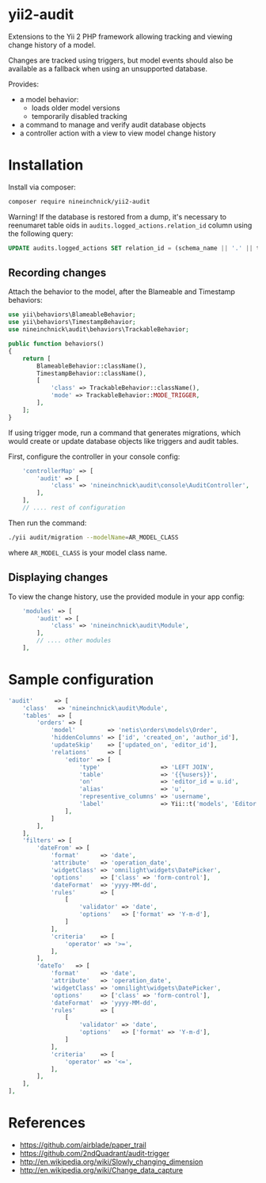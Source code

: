 # yii2-audit

Extensions to the Yii 2 PHP framework allowing tracking and viewing change history of a model.

Changes are tracked using triggers, but model events should also be available as a fallback
when using an unsupported database.

Provides:

* a model behavior:
    * loads older model versions
    * temporarily disabled tracking
* a command to manage and verify audit database objects
* a controller action with a view to view model change history

# Installation

Install via composer:

~~~bash
composer require nineinchnick/yii2-audit
~~~

Warning! If the database is restored from a dump, it's necessary to reenumaret table oids in `audits.logged_actions.relation_id` column using the following query:

~~~sql
UPDATE audits.logged_actions SET relation_id = (schema_name || '.' || table_name)::regclass::oid;
~~~

## Recording changes

Attach the behavior to the model, after the Blameable and Timestamp behaviors:

~~~php
use yii\behaviors\BlameableBehavior;
use yii\behaviors\TimestampBehavior;
use nineinchnick\audit\behaviors\TrackableBehavior;

public function behaviors()
{
    return [
        BlameableBehavior::className(),
        TimestampBehavior::className(),
        [
            'class' => TrackableBehavior::className(),
            'mode' => TrackableBehavior::MODE_TRIGGER,
        ],
    ];
}

~~~

If using trigger mode, run a command that generates migrations,
which would create or update database objects like triggers and audit tables.

First, configure the controller in your console config:

~~~php
    'controllerMap' => [
        'audit' => [
            'class' => 'nineinchnick\audit\console\AuditController',
        ],
    ],
    // .... rest of configuration
~~~

Then run the command:

~~~bash
./yii audit/migration --modelName=AR_MODEL_CLASS
~~~

where `AR_MODEL_CLASS` is your model class name.

## Displaying changes

To view the change history, use the provided module in your app config:

~~~php
    'modules' => [
        'audit' => [
            'class' => 'nineinchnick\audit\Module',
        ],
        // .... other modules
    ],
~~~

# Sample configuration

~~~php
'audit'      => [
    'class'   => 'nineinchnick\audit\Module',
    'tables'  => [
        'orders' => [
            'model'         => 'netis\orders\models\Order',
            'hiddenColumns' => ['id', 'created_on', 'author_id'],
            'updateSkip'    => ['updated_on', 'editor_id'],
            'relations'     => [
                'editor' => [
                    'type'                 => 'LEFT JOIN',
                    'table'                => '{{%users}}',
                    'on'                   => 'editor_id = u.id',
                    'alias'                => 'u',
                    'representive_columns' => 'username',
                    'label'                => Yii::t('models', 'Editor'),
                ],
            ]
        ],
    ],
    'filters' => [
        'dateFrom' => [
            'format'      => 'date',
            'attribute'   => 'operation_date',
            'widgetClass' => 'omnilight\widgets\DatePicker',
            'options'     => ['class' => 'form-control'],
            'dateFormat'  => 'yyyy-MM-dd',
            'rules'       => [
                [
                    'validator' => 'date',
                    'options'   => ['format' => 'Y-m-d'],
                ]
            ],
            'criteria'    => [
                'operator' => '>=',
            ],
        ],
        'dateTo'   => [
            'format'      => 'date',
            'attribute'   => 'operation_date',
            'widgetClass' => 'omnilight\widgets\DatePicker',
            'options'     => ['class' => 'form-control'],
            'dateFormat'  => 'yyyy-MM-dd',
            'rules'       => [
                [
                    'validator' => 'date',
                    'options'   => ['format' => 'Y-m-d'],
                ]
            ],
            'criteria'    => [
                'operator' => '<=',
            ],
        ],
    ],
],
~~~

# References

* https://github.com/airblade/paper_trail
* https://github.com/2ndQuadrant/audit-trigger
* http://en.wikipedia.org/wiki/Slowly_changing_dimension
* http://en.wikipedia.org/wiki/Change_data_capture

